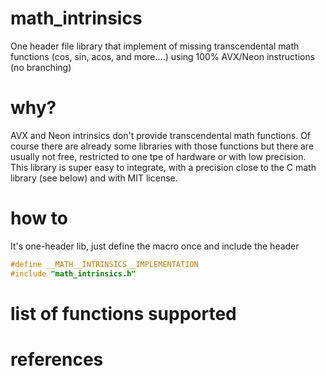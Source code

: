 # math_intrinsics
One header file library that implement of missing transcendental math functions (cos, sin, acos, and more....) using 100% AVX/Neon instructions (no branching)

# why?
AVX and Neon intrinsics don't provide transcendental math functions. Of course there are already some libraries with those functions but there are usually not free, restricted to one tpe of hardware or with low precision. This library is super easy to integrate, with a precision close to the C math library (see below) and with MIT license.

# how to

It's one-header lib, just define the macro once and include the header

```C
#define __MATH__INTRINSICS__IMPLEMENTATION
#include "math_intrinsics.h"
```

# list of functions supported

# references


